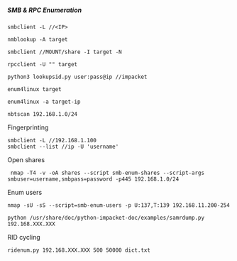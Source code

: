 ##### SMB & RPC Enumeration   

```
smbclient -L //<IP>
```
```
nmblookup -A target

smbclient //MOUNT/share -I target -N

rpcclient -U "" target

python3 lookupsid.py user:pass@ip //impacket

enum4linux target

enum4linux -a target-ip

nbtscan 192.168.1.0/24

 ```
 Fingerprinting
 ```
 smbclient -L //192.168.1.100 
 smbclient --list //ip -U 'username'
 ```
 
Open shares
```
 nmap -T4 -v -oA shares --script smb-enum-shares --script-args smbuser=username,smbpass=password -p445 192.168.1.0/24  
 ```
 Enum users
```
nmap -sU -sS --script=smb-enum-users -p U:137,T:139 192.168.11.200-254 
```
```
python /usr/share/doc/python-impacket-doc/examples/samrdump.py 192.168.XXX.XXX 
```
RID cycling
```
ridenum.py 192.168.XXX.XXX 500 50000 dict.txt
```
